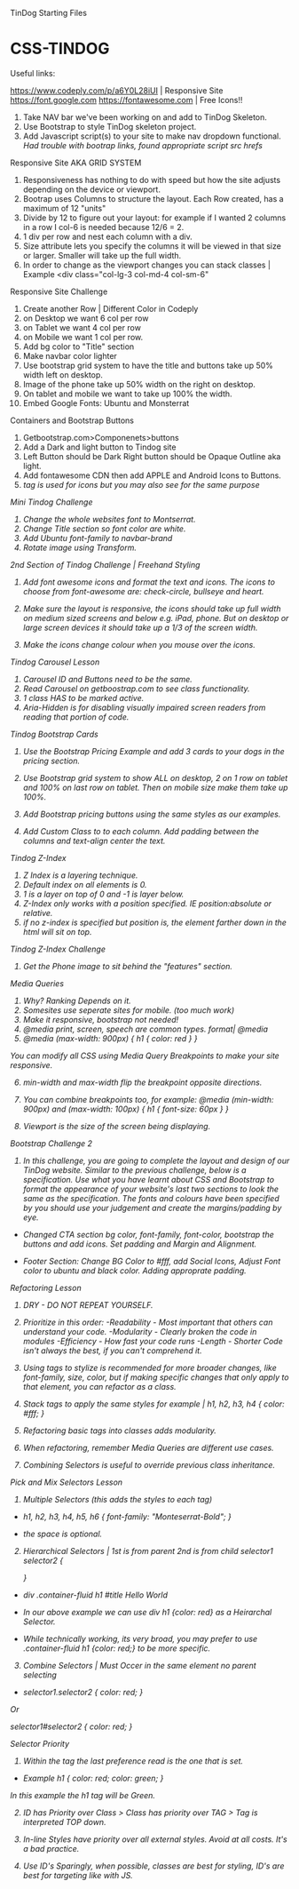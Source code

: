 TinDog Starting Files
# CSS-TINDOG


Useful links:

https://www.codeply.com/p/a6Y0L28iUI | Responsive Site 
https://font.google.com
https://fontawesome.com | Free Icons!!

1. Take NAV bar we've been working on and add to TinDog Skeleton.
2. Use Bootstrap to style TinDog skeleton project.
3. Add Javascript script(s) to your site to make nav dropdown functional.
*Had trouble with bootrap links, found appropriate script src hrefs*

Responsive Site AKA GRID SYSTEM

1. Responsiveness has nothing to do with speed but how the site adjusts depending on the device or viewport.
2. Bootrap uses Columns to structure the layout. Each Row created, has a maximum of 12 "units"
3. Divide by 12 to figure out your layout: for example if I wanted 2 columns in a row I col-6 is needed because 12/6 = 2.
4. 1 div per row and nest each column with a div.
5. Size attribute lets you specify the columns it will be viewed in that size or larger. Smaller will take up the full width.
6. In order to change as the viewport changes you can stack classes | Example <div class="col-lg-3 col-md-4 col-sm-6" </div>


Responsive Site Challenge

1. Create another Row | Different Color in Codeply
2. on Desktop we want 6 col per row
3. on Tablet we want 4 col per row
4. on Mobile we want 1 col per row.
5. Add bg color to "Title" section
6. Make navbar color lighter
7. Use bootstrap grid system to have the title and buttons take up 50% width left on desktop. 
8. Image of the phone take up 50% width on the right on desktop.
9. On tablet and mobile we want to take up 100% the width. 
10. Embed Google Fonts: Ubuntu and Monsterrat

Containers and Bootstrap Buttons

1. Getbootstrap.com>Componenets>buttons
2. Add a Dark and light button to Tindog site
3. Left Button should be Dark Right button should be Opaque Outline aka light.
4. Add fontawesome CDN then add APPLE and Android Icons to Buttons.
5. <i> tag is used for icons but you may also see <span> for the same purpose

Mini Tindog Challenge
1. Change the whole websites font to Montserrat.
2. Change Title section so font color are white. 
3. Add Ubuntu font-family to navbar-brand
4. Rotate image using Transform.

2nd Section of Tindog Challenge | Freehand Styling

1. Add font awesome icons and format the text and icons. The icons to choose from font-awesome are: check-circle, bullseye and heart.

2. Make sure the layout is responsive, the icons should take up full width on medium sized screens and below e.g. iPad, phone. But on desktop or large screen devices it should take up a 1/3 of the screen width.

3. Make the icons change colour when you mouse over the icons.


Tindog Carousel Lesson

1. Carousel ID and Buttons need to be the same.
2. Read Carousel on getboostrap.com to see class functionality.
3. 1 class HAS to be marked active.
4. Aria-Hidden is for disabling visually impaired screen readers from reading that portion of code.


Tindog Bootstrap Cards
1. Use the Bootstrap Pricing Example and add 3 cards to your dogs in the pricing section.
2. Use Bootstrap grid system to show ALL on desktop, 2 on 1 row on tablet and 100% on last row on tablet. Then on mobile size make them take up 100%.

3. Add Bootstrap pricing buttons using the same styles as our examples.

4. Add Custom Class to to each column. Add padding between the columns and text-align center the text.

Tindog Z-Index

1. Z Index is a layering technique.
2. Default index on all elements is 0.
3.  1 is a layer on top of 0 and -1 is layer below.
4. Z-Index only works with a position specified. IE position:absolute or relative.
5. if no z-index is specified but position is, the element farther down in the html will sit on top.

Tindog Z-Index Challenge
1. Get the Phone image to sit behind the "features" section. 

Media Queries
1. Why? Ranking Depends on it.
2. Somesites use seperate sites for mobile. (too much work)
3. Make it responsive, bootstrap not needed!
4. @media print, screen, speech are common types. format| @media <type> <feature>
5. @media (max-width: 900px) {
    h1 {
        color: red
    }
}

You can modify all CSS using Media Query Breakpoints to make your site responsive. 

6. min-width and max-width flip the breakpoint opposite directions. 

7. You can combine breakpoints too, for example: @media (min-width: 900px) and (max-width: 100px) {
    h1 {
        font-size: 60px
    }
}

8. Viewport is the size of the screen being displaying. 

Bootstrap Challenge 2

1. In this challenge, you are going to complete the layout and design of our TinDog website. Similar to the previous challenge, below is a specification. Use what you have learnt about CSS and Bootstrap to format the appearance of your website's last two sections to look the same as the specification. The fonts and colours have been specified by you should use your judgement and create the margins/padding by eye.

- Changed CTA section bg color, font-family, font-color, bootstrap the buttons and add icons. Set padding and Margin and Alignment.

- Footer Section: Change BG Color to #fff, add Social Icons, Adjust Font color to ubuntu and black color. Adding approprate padding.



Refactoring Lesson

1. DRY - DO NOT REPEAT YOURSELF.
2. Prioritize in this order:
-Readability - Most important that others can understand your code.
-Modularity  - Clearly broken the code in modules
-Efficiency - How fast your code runs
-Length - Shorter Code isn't always the best, if you can't comprehend it.
3. Using tags to stylize is recommended for more broader changes, like font-family, size, color, but if making specific changes that only apply to that element, you can refactor as a class.

4. Stack tags to apply the same styles for example |    h1, h2, h3, h4 {
    color: #fff;
}

5. Refactoring basic tags into classes adds modularity.

6. When refactoring, remember Media Queries are different use cases.

7. Combining Selectors is useful to override previous class inheritance.

Pick and Mix Selectors Lesson

1. Multiple Selectors (this adds the styles to each tag) 


- h1, h2, h3, h4, h5, h6 {
    font-family: "Monteserrat-Bold";
}

* the space is optional.

2. Hierarchical Selectors | 1st is from parent 2nd is from child
    selector1 selector2 {

    }

-  div .container-fluid
    h1 #title
        Hello World


- In our above example we can use div h1 {color: red} as a Heirarchal Selector.
- While technically working, its very broad, you may prefer to use  .container-fluid h1 {color: red;} to be more specific.

3. Combine Selectors | Must Occer in the same element no parent selecting

-  selector1.selector2 {
    color: red;
}

Or

 selector1#selector2 {
    color: red;
}



Selector Priority

1.  Within the tag the last preference read is the one that is set.
- Example   h1 {
    color: red;
    color: green;
}

In this example the h1 tag will be Green.

2. ID has Priority over Class > Class has priority over TAG > Tag is interpreted TOP down.

3. In-line Styles have priority over all external styles. Avoid at all costs. It's a bad practice.

4. Use ID's Sparingly, when possible, classes are best for styling, ID's are best for targeting like with JS.
